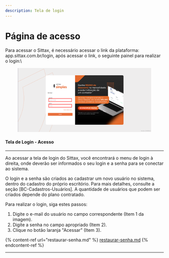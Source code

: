 ```yaml
---
description: Tela de login
---
```


# Página de acesso

Para acessar o Sittax, é necessário acessar o link da plataforma: app.sittax.com.br/login, após acessar o link, o seguinte painel para realizar o login:\


<figure><img src="../../.gitbook/assets/image (1) (1) (1) (1) (1) (1) (1).png" alt=""><figcaption></figcaption></figure>

#### Tela de Login - Acesso

***

Ao acessar a tela de login do Sittax, você encontrará o menu de login à direita, onde deverão ser informados o seu login e a senha para se conectar ao sistema.

O login e a senha são criados ao cadastrar um novo usuário no sistema, dentro do cadastro do próprio escritório. Para mais detalhes, consulte a seção \[BC-Cadastros-Usuários]. A quantidade de usuários que podem ser criados depende do plano contratado.

Para realizar o login, siga estes passos:

1. Digite o e-mail do usuário no campo correspondente (Item 1 da imagem).
2. Digite a senha no campo apropriado (Item 2).
3. Clique no botão laranja "Acessar" (Item 3).

{% content-ref url="restaurar-senha.md" %}
[restaurar-senha.md](restaurar-senha.md)
{% endcontent-ref %}

***
